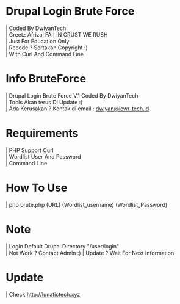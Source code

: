 # Drupal Login Brute Force 
| Coded By DwiyanTech <br>
| Greetz Afrizal FA | IN CRUST WE RUSH <br> 
| Just For Education Only <br> 
| Recode ? Sertakan Copyright :) <br>
| With Curl And Command Line

# Info BruteForce 
| Drupal Login Brute Force V.1 Coded By DwiyanTech <br>
| Tools Akan terus Di Update  :) <br>
| Ada Kerusakan ? Kontak di email : dwiyan@icwr-tech.id

# Requirements 
| PHP Support Curl <br>
| Wordlist User And Password <br>
| Command Line <br>

# How To Use 
| php brute.php (URL) (Wordlist_username) (Wordlist_Password) <br> 

# Note
| Login Default Drupal  Directory "/user/login" <br>
| Not Work ? Contact Admin :) 
| Update ? Wait For Next Information 

# Update 
| Check http://lunatictech.xyz 
